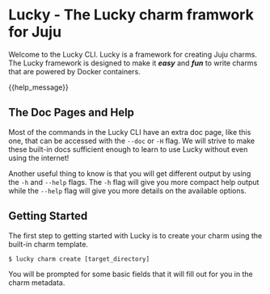 # Lucky - The Lucky charm framwork for Juju

Welcome to the Lucky CLI. Lucky is a framework for creating Juju charms. The Lucky framework is designed to make it ***easy*** and ***fun*** to write charms that are powered by Docker containers.

{{help_message}}

## The Doc Pages and Help

Most of the commands in the Lucky CLI have an extra doc page, like this one, that can be accessed with the `--doc` or `-H` flag. We will strive to make these built-in docs sufficient enough to learn to use Lucky without even using the internet!

Another useful thing to know is that you will get different output by using the `-h` and `--help` flags. The `-h` flag will give you more compact help output while the `--help` flag will give you more details on the available options.

## Getting Started

The first step to getting started with Lucky is to create your charm using the built-in charm template.

    $ lucky charm create [target_directory]

You will be prompted for some basic fields that it will fill out for you in the charm metadata.
